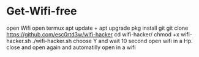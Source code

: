 # Get-Wifi-free
open Wifi 
open termux
apt update + apt upgrade
pkg install git
git clone https://github.com/esc0rtd3w/wifi-hacker
cd wifi-hacker/
chmod +x wifi-hacker.sh
./wifi-hacker.sh
choose Y and wait 10 second
open wifi in a Hp. close and open again and automatilly open in a wifi
